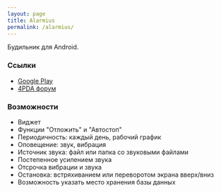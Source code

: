 ```yaml
---
layout: page
title: Alarmius
permalink: /alarmius/
---
```


Будильник для Android.

### Ссылки
* <a href="https://play.google.com/store/apps/details?id=com.gmail.sikambr.alarmius">Google Play</a>
* <a href="http://4pda.ru/forum/index.php?showtopic=610308">4PDA форум</a>

### Возможности
* Виджет
* Функции "Отложить" и "Автостоп"
* Периодичность: каждый день, рабочий график
* Оповещение: звук, вибрация
* Источник звука: файл или папка со звуковыми файлами
* Постепенное усилением звука
* Отсрочка вибрации и звука
* Остановка: встряхиванием или переворотом экрана вверх/вниз
* Возможность указать место хранения базы данных
